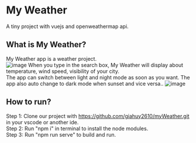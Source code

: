 # My Weather
A tiny project with vuejs and openweathermap api.
## What is My Weather?
My Weather app is a weather project.</br>
![image](https://user-images.githubusercontent.com/87313146/161045672-f2c8dfd4-cd74-4ec7-876f-c371bbf68cf3.png)
When you type in the search box, My Weather will display about temperature, wind speed, visibility of your city.</br>
The app can switch between light and night mode as soon as you want. The app also auto change to dark mode when sunset and vice versa..
![image](https://user-images.githubusercontent.com/87313146/161046504-6a13a8f5-7868-49f4-8722-045a0606eda8.png)


## How to run?
Step 1: 
Clone our project with https://github.com/giahuy2610/myWeather.git in your vscode or another ide.</br>
Step 2:
Run "npm i" in terminal to install the node modules.</br>
Step 3:
Run "npm run serve" to build and run.

